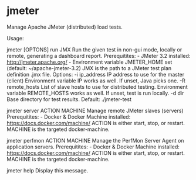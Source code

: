 # jmeter

Manage Apache JMeter (distributed) load tests.

Usage:

jmeter [OPTONS] run JMX
  Run the given test in non-gui mode, locally or remote, generating
  a dashboard report.
  Prerequitites:
    - JMeter 3.2 installed: http://jmeter.apache.org/
    - Environment variable JMETER_HOME set (default: ~/apache-jmeter-3.2)
  JMX is the path to a JMeter test plan definition .jmx file.
  Options:
    -i ip_address    IP address to use for the master (client)
                     Environment variable IP works as well.
                     If unset, Java picks one.
    -R remote_hosts  List of slave hosts to use for distributed testing.
                     Environment variable REMOTE_HOSTS works as well.
                     If unset, test is run locally.
    -d dir           Base directory for test results.
                     Default: ./jmeter-test

jmeter server ACTION MACHINE
  Manage remote JMeter slaves (servers)
  Prerequitites:
    - Docker & Docker Machine installed: https://docs.docker.com/machine/
  ACTION is either start, stop, or restart.
  MACHINE is the targeted docker-machine.

jmeter perfmon ACTION MACHINE
  Manage the PerfMon Server Agent on application servers.
  Prerequitites:
    - Docker & Docker Machine installed: https://docs.docker.com/machine/
  ACTION is either start, stop, or restart.
  MACHINE is the targeted docker-machine.

jmeter help
  Display this message.

